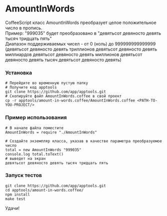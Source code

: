 AmountInWords
======

CoffeeScript класс AmountInWords преобразует целое положительное число 
в пропись.  
Пример: "999035" будет преобразовано в "девятьсот девяносто девять тысяч тридцать пять"  
Диапазон поддерживаемых чисел - от 0 (ноль) до 999999999999999 (девятьсот девяносто девять триллионов девятьсот девяносто девять миллиардов девятьсот девяносто девять миллионов девятьсот девяносто девять тысяч девятьсот девяносто девять)  


### Установка
	# Перейдите во временную пустую папку  
	# Получите код apptools  
	git clone https://github.com/app/apptools.git  
	# Скопируйте файл AmountInWords.coffee в свой проект  
	cp -r apptools/amount-in-words.coffee/AmountInWords.coffee <PATH-TO-YOU-PROJECT/>  


### Пример использования
	# В начале файла поместите  
	AmountInWords = require "./AmountInWords"  

	# Создайте экземпляр класса, указав в качестве параметра преобразуемое число  
	total = new AmountInWords "999035"  
	console.log total.toText()  
	# выведет на экран  
	девятьсот девяносто девять тысяч тридцать пять  


### Запуск тестов
 
	git clone https://github.com/app/apptools.git  
	cd apptools/amount-in-words.coffee/  
	npm install  
	make test 



Удачи!